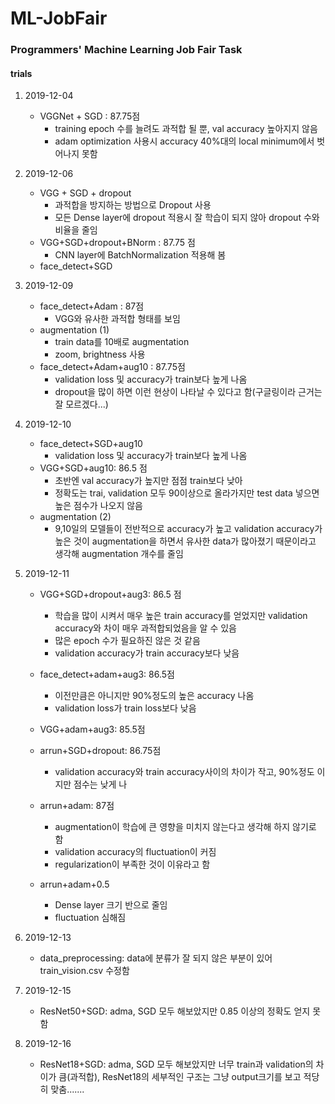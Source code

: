 # ML-JobFair
### Programmers' Machine Learning Job Fair Task
#### trials

1. 2019-12-04
	- VGGNet + SGD : 87.75점
		- training epoch 수를 늘려도 과적합 될 뿐, val accuracy 높아지지 않음 
		- adam optimization 사용시 accuracy 40%대의 local minimum에서 벗어나지 못함 

2. 2019-12-06
	- VGG + SGD + dropout 
		- 과적합을 방지하는 방법으로 Dropout 사용
		- 모든 Dense layer에 dropout 적용시 잘 학습이 되지 않아  dropout 수와 비율을 줄임
	- VGG+SGD+dropout+BNorm : 87.75 점 
		- CNN layer에 BatchNormalization 적용해 봄 
	- face_detect+SGD

3. 2019-12-09
	- face_detect+Adam : 87점
		- VGG와 유사한 과적합 형태를 보임
	- augmentation (1)
		- train data를 10배로 augmentation
		- zoom, brightness 사용
	- face_detect+Adam+aug10 : 87.75점
		-  validation loss 및 accuracy가 train보다 높게 나옴
		- dropout을 많이 하면 이런 현상이 나타날 수 있다고 함(구글링이라 근거는 잘 모르겠다...)

4. 2019-12-10
	- face_detect+SGD+aug10
		-  validation loss 및 accuracy가 train보다 높게 나옴
	- VGG+SGD+aug10: 86.5 점
		- 초반엔 val accuracy가 높지만 점점 train보다 낮아
		-  정확도는 trai, validation 모두 90이상으로 올라가지만 test data 넣으면 높은 점수가 나오지 않음
	- augmentation (2)
		- 9,10일의 모델들이 전반적으로 accuracy가 높고 validation accuracy가 높은 것이 augmentation을 하면서 유사한 data가 많아졌기 때문이라고 생각해 augmentation 개수를 줄임 

5. 2019-12-11
	- VGG+SGD+dropout+aug3: 86.5 점
		-  학습을 많이 시켜서 매우 높은 train accuracy를 얻었지만 validation accuracy와 차이 매우 과적합되었음을 알 수 있음
		- 많은 epoch 수가 필요하진 않은 것 같음 
		- validation accuracy가 train accuracy보다 낮음
	- face_detect+adam+aug3: 86.5점
		-  이전만큼은 아니지만 90%정도의 높은 accuracy 나옴
		- validation loss가 train loss보다 낮음
	- VGG+adam+aug3: 85.5점

	- arrun+SGD+dropout: 86.75점
		-  validation accuracy와 train accuracy사이의 차이가 작고, 90%정도 이지만 점수는 낮게 나
	- arrun+adam: 87점
		- augmentation이 학습에 큰 영향을 미치지 않는다고 생각해 하지 않기로 함
		- validation accuracy의 fluctuation이 커짐
		- regularization이 부족한 것이 이유라고 함
	- arrun+adam+0.5
		- Dense layer 크기 반으로 줄임
		- fluctuation 심해짐

6. 2019-12-13
	- data_preprocessing: data에 분류가 잘 되지 않은 부분이 있어 train_vision.csv 수정함

7. 2019-12-15
	- ResNet50+SGD: adma, SGD 모두 해보았지만 0.85 이상의 정확도 얻지 못함
	
8. 2019-12-16
	- ResNet18+SGD: adma, SGD 모두 해보았지만 너무 train과 validation의 차이가 큼(과적합), ResNet18의 세부적인 구조는 그냥 output크기를 보고 적당히 맞춤.......
	

